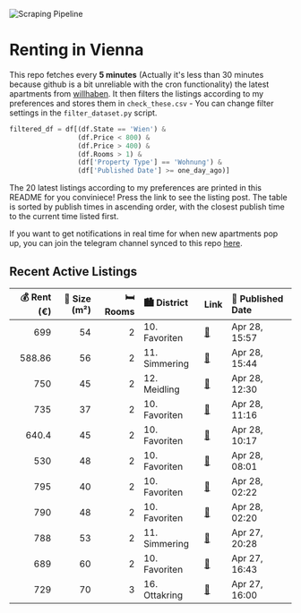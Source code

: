![Scraping Pipeline](https://github.com/AthomsG/renting-in-vienna/actions/workflows/run_pipeline.yml/badge.svg)


# Renting in Vienna

This repo fetches every **5 minutes** (Actually it's less than 30 minutes because github is a bit unreliable with the cron functionality) the latest apartments from [willhaben](https://www.willhaben.at/).
It then filters the listings according to my preferences and stores them in `check_these.csv` - You can change filter settings in the `filter_dataset.py` script.

```python
filtered_df = df[(df.State == 'Wien') & 
                 (df.Price < 800) &
                 (df.Price > 400) &
                 (df.Rooms > 1) &
                 (df['Property Type'] == 'Wohnung') &
                 (df['Published Date'] >= one_day_ago)]
```

The 20 latest listings according to my preferences are printed in this README for you conviniece! Press the link to see the listing post.
The table is sorted by publish times in ascending order, with the closest publish time to the current time listed first.

If you want to get notifications in real time for when new apartments pop up, you can join the telegram channel synced to this repo [here](https://t.me/+1HPAYOf5BSsyNTlk).

## Recent Active Listings

|   💰 Rent (€) |   📏 Size (m²) |   🛏️ Rooms | 🏙️ District   | Link                                                                                                                                                                                                                                      | 📅 Published Date   |
|-------------:|--------------:|-----------:|:--------------|:------------------------------------------------------------------------------------------------------------------------------------------------------------------------------------------------------------------------------------------|:-------------------|
|       699    |            54 |          2 | 10. Favoriten | [🔗](https://www.willhaben.at/iad/immobilien/d/mietwohnungen/wien/wien-1100-favoriten/helle-2-zimmer-%7C-unbefristet-%7C-klink-favoriten-785699402/)                                                                                       | Apr 28, 15:57      |
|       588.86 |            56 |          2 | 11. Simmering | [🔗](https://www.willhaben.at/iad/immobilien/d/mietwohnungen/wien/wien-1110-simmering/gemeindewohnung-11.-bezirk-mit-balkon-5662m2-1820479435/)                                                                                            | Apr 28, 15:44      |
|       750    |            45 |          2 | 12. Meidling  | [🔗](https://www.willhaben.at/iad/immobilien/d/mietwohnungen/wien/wien-1120-meidling/helle-45-m2-wohnung-privat-zu-vermieten-1835727011/)                                                                                                  | Apr 28, 12:30      |
|       735    |            37 |          2 | 10. Favoriten | [🔗](https://www.willhaben.at/iad/immobilien/d/mietwohnungen/wien/wien-1100-favoriten/2-zimmer-neubauwohnung-inkl-komplettk%C3%BCche-loggia-und-kellerabteil-/-hs28-top-216-840338411/)                                                    | Apr 28, 11:16      |
|       640.4  |            45 |          2 | 10. Favoriten | [🔗](https://www.willhaben.at/iad/immobilien/d/mietwohnungen/wien/wien-1100-favoriten/neu-sanierte-445-m%C2%B2-wohnung-in-der-erlachgasse-3---ihr-neues-zuhause-wartet-auf-sie%21%28offene-besichtigung-29.04.2025-um-15:00%29-848766450/) | Apr 28, 10:17      |
|       530    |            48 |          2 | 10. Favoriten | [🔗](https://www.willhaben.at/iad/immobilien/d/mietwohnungen/wien/wien-1100-favoriten/2-zimmer-gemeindewohnung-zu-vergeben-%28nur-mit-wiener-wohn-ticket-vor-dem-28.2.2025%29-1877800390/)                                                 | Apr 28, 08:01      |
|       795    |            40 |          2 | 10. Favoriten | [🔗](https://www.willhaben.at/iad/immobilien/d/mietwohnungen/wien/wien-1100-favoriten/wundersch%C3%B6ne-2-zimmer-wohnung-in-top-lage-1395567074/)                                                                                          | Apr 28, 02:22      |
|       790    |            48 |          2 | 10. Favoriten | [🔗](https://www.willhaben.at/iad/immobilien/d/mietwohnungen/wien/wien-1100-favoriten/viola-park---ihre-wohlf%C3%BChloase-am-laaer-berg-1747435997/)                                                                                       | Apr 28, 02:20      |
|       788    |            53 |          2 | 11. Simmering | [🔗](https://www.willhaben.at/iad/immobilien/d/mietwohnungen/wien/wien-1110-simmering/ruhige-s%C3%BCdseitige-2-zimmerwohnung-zu-vermieten-778696422/)                                                                                      | Apr 27, 20:28      |
|       689    |            60 |          2 | 10. Favoriten | [🔗](https://www.willhaben.at/iad/immobilien/d/mietwohnungen/wien/wien-1100-favoriten/provisionsfrei-&-unbefristet%21-ruhige-wohnung-beim-neuen-landgut-2044808162/)                                                                       | Apr 27, 16:43      |
|       729    |            70 |          3 | 16. Ottakring | [🔗](https://www.willhaben.at/iad/immobilien/d/mietwohnungen/wien/wien-1160-ottakring/gemeindewohnung-911383236/)                                                                                                                          | Apr 27, 16:00      |

